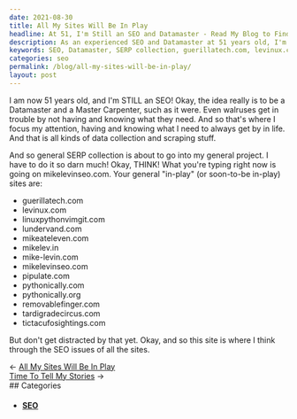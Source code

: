```yaml
---
date: 2021-08-30
title: All My Sites Will Be In Play
headline: At 51, I'm Still an SEO and Datamaster - Read My Blog to Find Out More!
description: As an experienced SEO and Datamaster at 51 years old, I'm focused on collecting and scraping data. I'm currently in the process of general SERP collection, and my sites guerillatech.com, levinux.com, linuxpythonvimgit.com, lundervand.com, mikeateleven.com, mikelev.in, and mike-lev are all in play.
keywords: SEO, Datamaster, SERP collection, guerillatech.com, levinux.com, linuxpythonvimgit.com, lundervand.com, mikeateleven.com, mikelev.in, mike-lev, 51 years old
categories: seo
permalink: /blog/all-my-sites-will-be-in-play/
layout: post
---
```



I am now 51 years old, and I'm STILL an SEO! Okay, the idea really is to be a
Datamaster and a Master Carpenter, such as it were. Even walruses get in
trouble by not having and knowing what they need. And so that's where I focus
my attention, having and knowing what I need to always get by in life. And that
is all kinds of data collection and scraping stuff.

And so general SERP collection is about to go into my general project. I have
to do it so darn much! Okay, THINK! What you're typing right now is going on
mikelevinseo.com. Your general "in-play" (or soon-to-be in-play) sites are:

- guerillatech.com
- levinux.com
- linuxpythonvimgit.com
- lundervand.com
- mikeateleven.com
- mikelev.in
- mike-levin.com
- mikelevinseo.com
- pipulate.com
- pythonically.com
- pythonically.org
- removablefinger.com
- tardigradecircus.com
- tictacufosightings.com

But don't get distracted by that yet. Okay, and so this site is where I think
through the SEO issues of all the sites.


<div class="post-nav"><div class="post-nav-prev"><span class="arrow">&larr;&nbsp;</span><a href="all-my-sites-will-be-in-play">All My Sites Will Be In Play</a></div><div class="post-nav-next"><a href="time-to-tell-my-stories">Time To Tell My Stories</a><span class="arrow">&nbsp;&rarr;</span></div></div>
## Categories

<ul>
<li><h4><a href='/seo/'>SEO</a></h4></li></ul>
